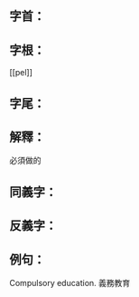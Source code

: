 
## 字首：

## 字根：
[[pel]]

## 字尾：


## 解釋：
必須做的

## 同義字：

## 反義字：

## 例句：
Compulsory education. 義務教育


